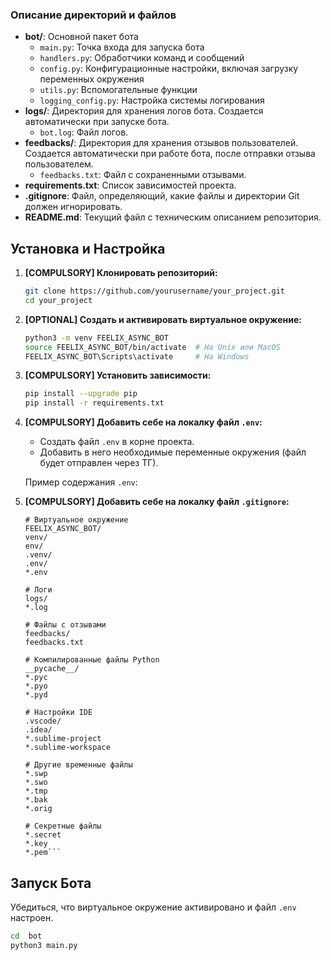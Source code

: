 ### Описание директорий и файлов

- **bot/**: Основной пакет бота
  - `main.py`: Точка входа для запуска бота
  - `handlers.py`: Обработчики команд и сообщений
  - `config.py`: Конфигурационные настройки, включая загрузку переменных окружения
  - `utils.py`: Вспомогательные функции
  - `logging_config.py`: Настройка системы логирования
- **logs/**: Директория для хранения логов бота. Создается автоматически при запуске бота.
  - `bot.log`: Файл логов.
- **feedbacks/**: Директория для хранения отзывов пользователей. Создается автоматически при работе бота, после отправки отзыва пользователем.
  - `feedbacks.txt`: Файл с сохраненными отзывами.
- **requirements.txt**: Список зависимостей проекта.
- **.gitignore**: Файл, определяющий, какие файлы и директории Git должен игнорировать.
- **README.md**: Текущий файл с техническим описанием репозитория.

## Установка и Настройка

1. **[COMPULSORY] Клонировать репозиторий:**

    ```bash
    git clone https://github.com/yourusername/your_project.git
    cd your_project
    ```

2. **[OPTIONAL] Создать и активировать виртуальное окружение:**

    ```bash
    python3 -m venv FEELIX_ASYNC_BOT
    source FEELIX_ASYNC_BOT/bin/activate  # На Unix или MacOS
    FEELIX_ASYNC_BOT\Scripts\activate     # На Windows
    ```

3. **[COMPULSORY] Установить зависимости:**

    ```bash
    pip install --upgrade pip
    pip install -r requirements.txt
    ```

4. **[COMPULSORY] Добавить себе на локалку файл `.env`:**

    - Создать файл `.env` в корне проекта.
    - Добавить в него необходимые переменные окружения (файл будет отправлен через ТГ).

    Пример содержания `.env`:

5. **[COMPULSORY] Добавить себе на локалку файл `.gitignore`:**

    ```.gitignore
    # Виртуальное окружение
    FEELIX_ASYNC_BOT/
    venv/
    env/
    .venv/
    .env/
    *.env

    # Логи
    logs/
    *.log

    # Файлы с отзывами
    feedbacks/
    feedbacks.txt

    # Компилированные файлы Python
    __pycache__/
    *.pyc
    *.pyo
    *.pyd

    # Настройки IDE
    .vscode/
    .idea/
    *.sublime-project
    *.sublime-workspace

    # Другие временные файлы
    *.swp
    *.swo
    *.tmp
    *.bak
    *.orig

    # Секретные файлы
    *.secret
    *.key
    *.pem```

## Запуск Бота

Убедиться, что виртуальное окружение активировано и файл `.env` настроен.

```bash
cd  bot
python3 main.py